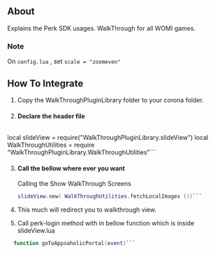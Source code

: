 ## About
Explains the Perk SDK usages. WalkThrough for all WOMI games.

### Note  
On `config.lua` , set `scale = "zoomeven"`


## How To Integrate

1. Copy the WalkThroughPluginLibrary folder to your corona folder.

2. #### Declare the header file
    ```lua
  local slideView = require("WalkThroughPluginLibrary.slideView")
  local WalkThroughUtilities = require "WalkThroughPluginLibrary.WalkThroughUtilities"```

3. #### Call the bellow where ever you want
    Calling the Show WalkThrough Screens

    ```lua
    slideView.new( WalkThroughUtilities.fetchLocalImages ())```

4. This much will redirect you to walkthrough view.

5. Call perk-login method with in bellow function which is inside slideView.lua
```lua
  function goToAppsaholicPortal(event)```
